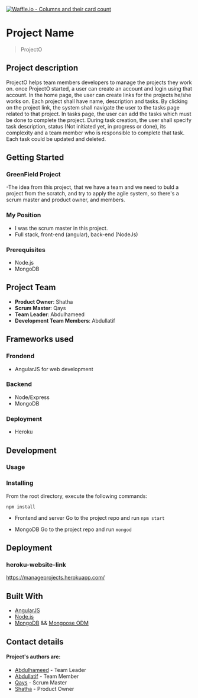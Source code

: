 [![Waffle.io - Columns and their card count](https://badge.waffle.io/meepo-Org/ProjectO.svg?columns=all)](https://waffle.io/meepo-Org/ProjectO)
# Project Name

>  ProjectO

## Project description
ProjectO helps team members developers to manage the projects they work on. once ProjectO started, a user can create an account and login using that account. In the home page, the user can create links for the projects he/she works on. Each project shall have name, description and tasks. By clicking on the project link, the system shall navigate the user to the tasks page related to that project. In tasks page, the user can add the tasks which must be done to complete the project. During task creation, the user shall specify task description, status (Not initiated yet, in progress or done), its complexity and a team member who is responsible to complete that task. Each task could be updated and deleted.
 
## Getting Started
### GreenField Project 
 -The idea from this project, that we have a team and we need to buld a project from the scratch, and try to apply the agile system, so there's a scrum master and product owner, and members.
### My Position 
- I was the scrum master in this project.
- Full stack, front-end (angular), back-end (NodeJs)
### Prerequisites
 - Node.js
 - MongoDB
 
 ## Project Team
  - __Product Owner__: Shatha
  - __Scrum Master__: Qays	
  - __Team Leader__: Abdulhameed 
  - __Development Team Members__: Abdullatif 
  
 ## Frameworks used

 ### Frondend
 * AngularJS for web development

 ### Backend
  * Node/Express
  * MongoDB

 ### Deployment
  * Heroku 
  
## Development


 ### Usage
 
 ### Installing
 From the root directory, execute the following commands:
 
 `npm install`
 
  * Frontend and server
    Go to the project repo and run `npm start`

  * MongoDB
    Go to the project repo and run `mongod`

## Deployment
### heroku-website-link
https://manageprojects.herokuapp.com/

## Built With
 - [AngularJS](https://docs.angularjs.org/)
 - [Node.js](https://nodejs.org)
 - [MongoDB](https://www.mongodb.com) && [Mongoose ODM](http://mongoosejs.com/docs/)
 
## Contact details
#### Project's authors are:
 - [Abdulhameed](https://github.com/abdulhameed89) - Team Leader
 - [Abdullatif](https://github.com/AbdullatifJamous891) - Team Member
 - [Qays](https://github.com/QaysTrad) - Scrum Master
 - [Shatha](https://github.com/ShSukkar) - Product Owner
